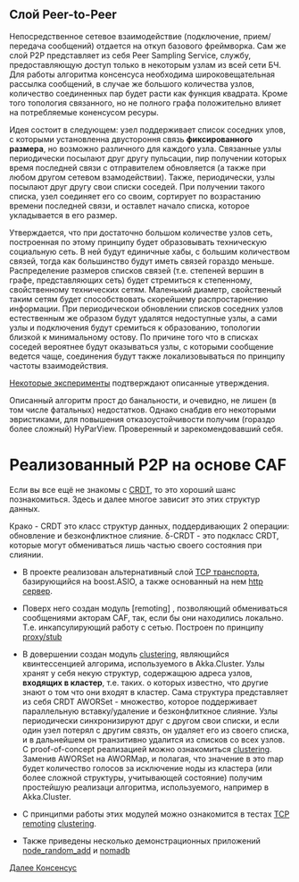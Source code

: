 ## Слой Peer-to-Peer

Непосредственное сетевое взаимодействие (подключение, прием/передача сообщений) отдается на откуп базового фреймворка.
Сам же слой P2P представляет из себя Peer Sampling Service, службу, предоставляющую доступ только в некоторым узлам из всей сети БЧ.
Для работы алгоритма консенсуса необходима широковещательная рассылка сообщений, в случае же большого количества узлов, количество соединенных 
пар будет расти как функция квадрата. Кроме того топология связанного, но не полного графа положительно влияет на потребляемые коненсусом ресуры.

Идея состоит в следующем: узел поддерживает список соседних улов, с которыми установленна двустороння связь **фиксированного размера**, но возможно 
различного для каждого узла. Связанные узлы периодически посылают друг другу пульсации, пир получении которых время последней связи с 
отправителем обновляется (а также при любом другом сетевом взамодействии). Также, периодически, узлы посылают друг другу свои 
списки соседей. При получении такого списка, узел соединяет его со своим, сортирует по возрастанию времени последней связи, 
и оставлет начало списка, которое укладывается в его размер.

Утверждается, что при достаточно большом количестве узлов сеть, построенная по этому принципу будет образовывать техническую социальную сеть.
В ней будут единичные хабы, с большим количеством связей, тогда как большинство будут иметь связей гораздо меньше. Распределение размеров списков
связей (т.е. степеней вершин в графе, представляющих сеть) будет стремиться к степенному, свойственному технических сетям. Маленький диаметр, свойственый
таким сетям будет способствовать скорейшему распростарнению информации. При периодическои обновлении списков соседних узлов естественным же образом 
будут удалятся недоступные узлы, а сами узлы и подключения будут сремиться к образованию, топологии близкой к минимальному остову. По причине того что в 
списках соседей вероятнее будут оказываться узлы, с которыми сообщение ведется чаще, соединения будут также локализовываться по принципу частоты 
взаимодействия.

[Некоторые эксперименты](../apps/noma_peer_sampling) подтверждают описанные утверждения.

Описанный алгоритм прост до банальности, и очевидно, не лишен (в том числе фатальных) недостатков. Однако снабдив его некоторыми эвристиками, 
для повышения отказоустойчивости получим (гораздо более сложный) HyParView. Проверенный и зарекомендовавший себя.

# Реализованный P2P на основе CAF

Если вы все ещё не знакомы c [CRDT](https://en.wikipedia.org/wiki/Conflict-free_replicated_data_type), то это хороший шанс познакомиться. Здесь и далее многое зависит это этих структур данных.

Крако - CRDT это класс структур данных, поддердивающих 2 операции: обновление и безконфликтное слияние. δ-CRDT - это подкласс CRDT, которые могут обмениваться лишь частью своего состояния при слиянии.

* В проекте реализован альтернативный слой [TCP транспорта](../tcp), базирующийся на boost.ASIO, а также основанный на нем  [http сервер](../apps/http).

* Поверх него создан модуль [remoting] , позволяющий обмениваться сообщениями акторам CAF, так, если бы они находились локально. Т.е. инкапсулирующий работу с сетью. Построен по принципу [proxy/stub](https://pp.userapi.com/c837439/v837439897/22d21/TyH39SUkBh4.jpg)

* В довершении создан модуль [clustering](../clustering), являющийся квинтессенцией алгорима, используемого в Akka.Cluster. Узлы хранят у себя некую структур, содержащюю адреса узлов, **входящих в кластер**, т.е. таких. о которых известно, 
что другие знают о том что они входят в кластер. Сама структура представляет из себя CRDT AWORSet - множество, которое поддерживает параллельную вставку/удаление 
и безконфлиткное слияние. Узлы периодически синхронизируют друг с другом свои списки, и если один узел потерял с другим связть, он удаляет его из своего списка, и в дальнейшем он 
транзитивно удалится из списков со всех узлов.
С proof-of-concept реализацией можно ознакомиться [clustering](../clustering).
Заменив AWORSet на AWORMap, и полагая, что значение в это map будет количество голосов за исключение ноды из кластера (или более сложной структуры, учитывающей состояние)
получим простейшую реализаци алгоритма, используемого, например в Akka.Cluster.

* С принципми работы этих модулей можно ознакомится в тестах [TCP](../tests/src/CAF_TCP_basic_tests.cpp) [remoting](../tests/src/remoting.cpp) [clustering](../tests/src/clustering.cpp).

* Также приведены несколько демонстрационных приложений [node_random_add](../apps/node_random_add) и [nomadb](..apps/nomadb)

[Далее Консенсус](Consensus.md)